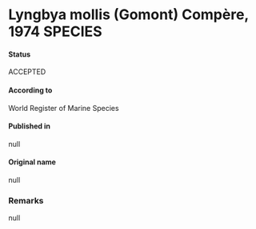 Lyngbya mollis (Gomont) Compère, 1974 SPECIES
=======

#### Status
ACCEPTED

#### According to
World Register of Marine Species

#### Published in
null

#### Original name
null

### Remarks
null